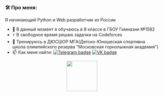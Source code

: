 ### :hammer_and_wrench: Про меня: 
Я начинающий Python и Web разработчик из России
- :telescope: В данный момент я обучаюсь в 8 классе в ГБОУ Гимназии №1582
- :zap: В свободное время решаю задачки на Codeforces
- :ski: Тренируюсь в ДЮСШОР МГА(Детско-Юношеская спортивна школа олимпийского резерва "Московская горнолыжная академия")
- :mailbox: Как меня найти: [![Telegram badge](https://img.shields.io/badge/Telegram-2CA5E0?style=for-the-badge&logo=telegram&logoColor=white)](https://web.telegram.org/k/#@MatytsynK) [![VK badge]([https://img.shields.io/badge/вконтакте-%232E87FB.svg?&style=for-the-badge&logo=vk&logoColor=white])](https://vk.com/realnewskrab)


<div id="header" align="center">
  <img src="https://media.giphy.com/media/M9gbBd9nbDrOTu1Mqx/giphy.gif" width="100"/>
</div>
